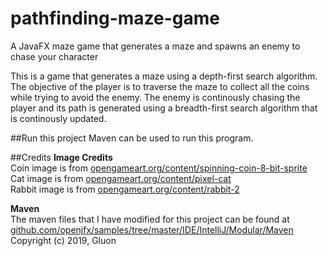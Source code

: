 # pathfinding-maze-game
A JavaFX maze game that generates a maze and spawns an enemy to chase your character

This is a game that generates a maze using a depth-first search algorithm. The objective of the player is to traverse the maze to collect all the coins while trying to avoid the enemy. The enemy is continously chasing the player and its path is generated using a breadth-first search algorithm that is continously updated.

##Run this project
Maven can be used to run this program.

##Credits
**Image Credits**  
Coin image is from [opengameart.org/content/spinning-coin-8-bit-sprite](https://opengameart.org/content/spinning-coin-8-bit-sprite)  
Cat image is from [opengameart.org/content/pixel-cat](https://opengameart.org/content/pixel-cat)  
Rabbit image is from [opengameart.org/content/rabbit-2](https://opengameart.org/content/rabbit-2)

**Maven**  
The maven files that I have modified for this project can be found at  
[github.com/openjfx/samples/tree/master/IDE/IntelliJ/Modular/Maven](https://github.com/openjfx/samples/tree/master/IDE/IntelliJ/Modular/Maven)   Copyright (c) 2019, Gluon